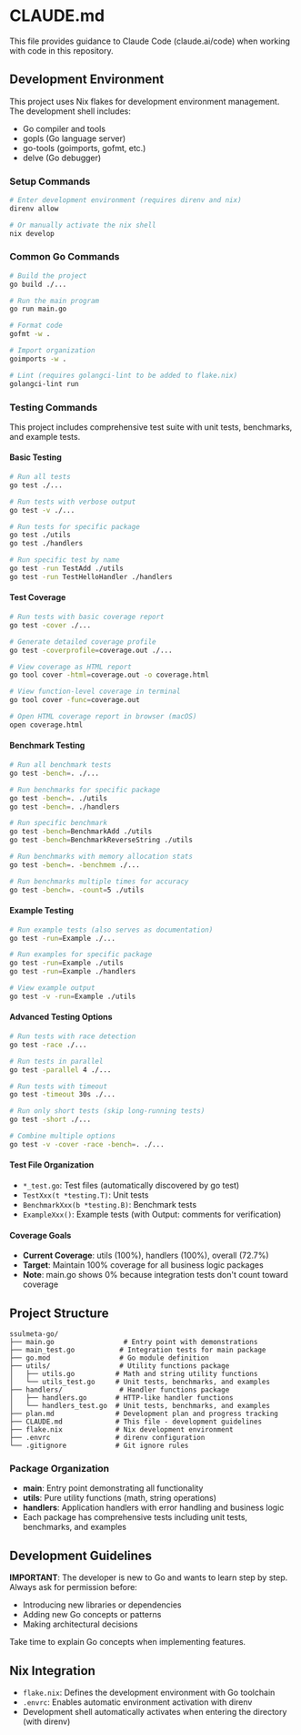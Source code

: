 # CLAUDE.md

This file provides guidance to Claude Code (claude.ai/code) when working with code in this repository.

## Development Environment

This project uses Nix flakes for development environment management. The development shell includes:
- Go compiler and tools
- gopls (Go language server)
- go-tools (goimports, gofmt, etc.)
- delve (Go debugger)

### Setup Commands

```bash
# Enter development environment (requires direnv and nix)
direnv allow

# Or manually activate the nix shell
nix develop
```

### Common Go Commands

```bash
# Build the project
go build ./...

# Run the main program
go run main.go

# Format code
gofmt -w .

# Import organization
goimports -w .

# Lint (requires golangci-lint to be added to flake.nix)
golangci-lint run
```

### Testing Commands

This project includes comprehensive test suite with unit tests, benchmarks, and example tests.

#### Basic Testing

```bash
# Run all tests
go test ./...

# Run tests with verbose output
go test -v ./...

# Run tests for specific package
go test ./utils
go test ./handlers

# Run specific test by name
go test -run TestAdd ./utils
go test -run TestHelloHandler ./handlers
```

#### Test Coverage

```bash
# Run tests with basic coverage report
go test -cover ./...

# Generate detailed coverage profile
go test -coverprofile=coverage.out ./...

# View coverage as HTML report
go tool cover -html=coverage.out -o coverage.html

# View function-level coverage in terminal
go tool cover -func=coverage.out

# Open HTML coverage report in browser (macOS)
open coverage.html
```

#### Benchmark Testing

```bash
# Run all benchmark tests
go test -bench=. ./...

# Run benchmarks for specific package
go test -bench=. ./utils
go test -bench=. ./handlers

# Run specific benchmark
go test -bench=BenchmarkAdd ./utils
go test -bench=BenchmarkReverseString ./utils

# Run benchmarks with memory allocation stats
go test -bench=. -benchmem ./...

# Run benchmarks multiple times for accuracy
go test -bench=. -count=5 ./utils
```

#### Example Testing

```bash
# Run example tests (also serves as documentation)
go test -run=Example ./...

# Run examples for specific package
go test -run=Example ./utils
go test -run=Example ./handlers

# View example output
go test -v -run=Example ./utils
```

#### Advanced Testing Options

```bash
# Run tests with race detection
go test -race ./...

# Run tests in parallel
go test -parallel 4 ./...

# Run tests with timeout
go test -timeout 30s ./...

# Run only short tests (skip long-running tests)
go test -short ./...

# Combine multiple options
go test -v -cover -race -bench=. ./...
```

#### Test File Organization

- `*_test.go`: Test files (automatically discovered by go test)
- `TestXxx(t *testing.T)`: Unit tests
- `BenchmarkXxx(b *testing.B)`: Benchmark tests  
- `ExampleXxx()`: Example tests (with Output: comments for verification)

#### Coverage Goals

- **Current Coverage**: utils (100%), handlers (100%), overall (72.7%)
- **Target**: Maintain 100% coverage for all business logic packages
- **Note**: main.go shows 0% because integration tests don't count toward coverage

## Project Structure

```
ssulmeta-go/
├── main.go                 # Entry point with demonstrations
├── main_test.go           # Integration tests for main package
├── go.mod                 # Go module definition
├── utils/                 # Utility functions package
│   ├── utils.go          # Math and string utility functions
│   └── utils_test.go     # Unit tests, benchmarks, and examples
├── handlers/              # Handler functions package
│   ├── handlers.go       # HTTP-like handler functions
│   └── handlers_test.go  # Unit tests, benchmarks, and examples
├── plan.md               # Development plan and progress tracking
├── CLAUDE.md             # This file - development guidelines
├── flake.nix             # Nix development environment
├── .envrc                # direnv configuration
└── .gitignore            # Git ignore rules
```

### Package Organization

- **main**: Entry point demonstrating all functionality
- **utils**: Pure utility functions (math, string operations)
- **handlers**: Application handlers with error handling and business logic
- Each package has comprehensive tests including unit tests, benchmarks, and examples

## Development Guidelines

**IMPORTANT**: The developer is new to Go and wants to learn step by step. Always ask for permission before:
- Introducing new libraries or dependencies
- Adding new Go concepts or patterns
- Making architectural decisions

Take time to explain Go concepts when implementing features.

## Nix Integration

- `flake.nix`: Defines the development environment with Go toolchain
- `.envrc`: Enables automatic environment activation with direnv
- Development shell automatically activates when entering the directory (with direnv)